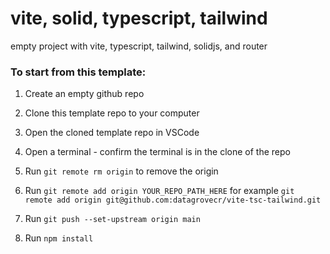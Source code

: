 # vite, solid, typescript, tailwind

empty project with vite, typescript, tailwind, solidjs, and router

### To start from this template:

1. Create an empty github repo

2. Clone this template repo to your computer

3. Open the cloned template repo in VSCode

4. Open a terminal - confirm the terminal is in the clone of the repo

5. Run `git remote rm origin` to remove the origin 

6. Run `git remote add origin YOUR_REPO_PATH_HERE` for example `git remote add origin git@github.com:datagrovecr/vite-tsc-tailwind.git`

7. Run `git push --set-upstream origin main`

8. Run `npm install`

